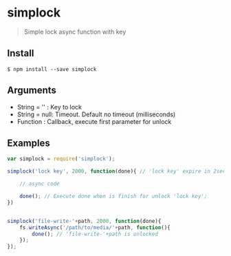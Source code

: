 # simplock

> Simple lock async function with key

## Install

```
$ npm install --save simplock
```

## Arguments

* String = ''  : Key to lock
* String = null: Timeout. Default no timeout (milliseconds)
* Function : Callback, execute first parameter for unlock

## Examples

```js
var simplock = require('simplock');

simplock('lock key', 2000, function(done){ // 'lock key' expire in 2seconds

    // async code

    done(); // Execute done when is finish for unlock 'lock key';
})


simplock('file-write-'+path, 2000, function(done){
    fs.writeAsync('/path/to/media/'+path, function(){
        done(); // 'file-write-'+path is unlocked
    });
});
```
